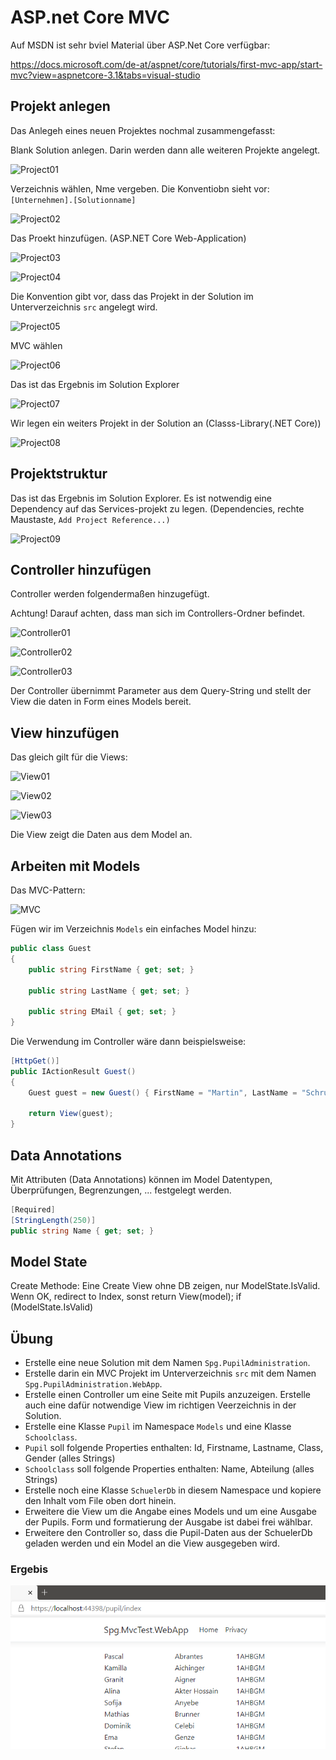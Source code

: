 # ASP.net Core MVC

Auf MSDN ist sehr bviel Material über ASP.Net Core verfügbar:

<https://docs.microsoft.com/de-at/aspnet/core/tutorials/first-mvc-app/start-mvc?view=aspnetcore-3.1&tabs=visual-studio>

## Projekt anlegen

Das Anlegeh eines neuen Projektes nochmal zusammengefasst:

Blank Solution anlegen. Darin werden dann alle weiteren Projekte angelegt.

![Project01](Project01.png)

Verzeichnis wählen, Nme vergeben. Die Konventiobn sieht vor: ``[Unternehmen].[Solutionname]``

![Project02](Project02.png)

Das Proekt hinzufügen. (ASP.NET Core Web-Application)

![Project03](Project03.png)

![Project04](Project04.png)

Die Konvention gibt vor, dass das Projekt in der Solution im Unterverzeichnis ``src`` angelegt wird.

![Project05](Project05.png)

MVC wählen

![Project06](Project06.png)

Das ist das Ergebnis im Solution Explorer

![Project07](Project07.png)

Wir legen ein weiters Projekt in der Solution an (Classs-Library(.NET Core))

![Project08](Project08.png)

## Projektstruktur

Das ist das Ergebnis im Solution Explorer. Es ist notwendig eine Dependency auf das Services-projekt zu legen. (Dependencies, rechte Maustaste, ``Add Project Reference...)``

![Project09](Project09.png)

## Controller hinzufügen

Controller werden folgendermaßen hinzugefügt.

Achtung! Darauf achten, dass man sich im Controllers-Ordner befindet.

![Controller01](Controller01.png)

![Controller02](Controller02.png)

![Controller03](Controller03.png)

Der Controller übernimmt Parameter aus dem Query-String und stellt der View die daten in Form eines Models bereit.

## View hinzufügen

Das gleich gilt für die Views:

![View01](View01.png)

![View02](View02.png)

![View03](View03.png)

Die View zeigt die Daten aus dem Model an.

## Arbeiten mit Models

Das MVC-Pattern:

![MVC](MVC.png)

Fügen wir im Verzeichnis ``Models`` ein einfaches Model hinzu:

```C#
public class Guest
{
    public string FirstName { get; set; }

    public string LastName { get; set; }

    public string EMail { get; set; }
}
```

Die Verwendung im Controller wäre dann beispielsweise:

```C#
[HttpGet()]
public IActionResult Guest()
{
    Guest guest = new Guest() { FirstName = "Martin", LastName = "Schrutek", EMail = "schrutek@spengergasse.at" };

    return View(guest);
}
```

## Data Annotations

Mit Attributen (Data Annotations) können im Model Datentypen, Überprüfungen, Begrenzungen, ... festgelegt werden.

```C#
[Required]
[StringLength(250)]
public string Name { get; set; }
```

## Model State

Create Methode:
Eine Create View ohne DB zeigen, nur ModelState.IsValid. Wenn OK, redirect to Index, sonst return View(model);
if (ModelState.IsValid)

## Übung

* Erstelle eine neue Solution mit dem Namen `Spg.PupilAdministration`.
* Erstelle darin ein MVC Projekt im Unterverzeichnis `src` mit dem Namen `Spg.PupilAdministration.WebApp`.
* Erstelle einen Controller um eine Seite  mit Pupils anzuzeigen. Erstelle auch eine dafür notwendige View im richtigen Veerzeichnis in der Solution.
* Erstelle eine Klasse `Pupil` im Namespace `Models` und eine Klasse `Schoolclass`.
* `Pupil` soll folgende Properties enthalten: Id, Firstname, Lastname, Class, Gender (alles Strings)
* `Schoolclass` soll folgende Properties enthalten: Name, Abteilung (alles Strings)
* Erstelle noch eine Klasse `SchuelerDb` in diesem Namespace und kopiere den Inhalt vom File oben dort hinein.
* Erweitere die View um die Angabe eines Models und um eine Ausgabe der Pupils. Form und formatierung der Ausgabe ist dabei frei wählbar.
* Erweitere den Controller so, dass die Pupil-Daten aus der SchuelerDb geladen werden und ein Model an die View ausgegeben wird.

### Ergebis

![ErgebnisUebung](ErgebnisUebung.PNG)
